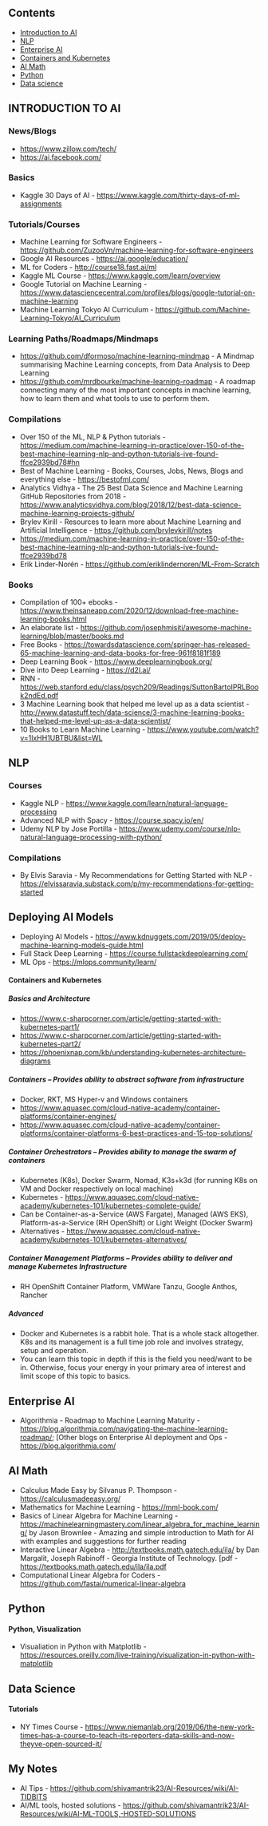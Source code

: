 ## Contents
- [Introduction to AI](#introduction-to-ai)
- [NLP](#nlp)
- [Enterprise AI](#enterprise-ai)
- [Containers and Kubernetes](#Containers-and-Kubernetes)
- [AI Math](#ai-math)
- [Python](#python)
- [Data science](#data-science)


## INTRODUCTION TO AI

### News/Blogs
- https://www.zillow.com/tech/
- https://ai.facebook.com/

### Basics
- Kaggle 30 Days of AI - https://www.kaggle.com/thirty-days-of-ml-assignments

### Tutorials/Courses
- Machine Learning for Software Engineers - https://github.com/ZuzooVn/machine-learning-for-software-engineers
- Google AI Resources - https://ai.google/education/
- ML for Coders - http://course18.fast.ai/ml
- Kaggle ML Course - https://www.kaggle.com/learn/overview
- Google Tutorial on Machine Learning - https://www.datasciencecentral.com/profiles/blogs/google-tutorial-on-machine-learning
- Machine Learning Tokyo AI Curriculum - https://github.com/Machine-Learning-Tokyo/AI_Curriculum

### Learning Paths/Roadmaps/Mindmaps
- https://github.com/dformoso/machine-learning-mindmap - A Mindmap summarising Machine Learning concepts, from Data Analysis to Deep Learning
- https://github.com/mrdbourke/machine-learning-roadmap - A roadmap connecting many of the most important concepts in machine learning, how to learn them and what tools to use to perform them.

### Compilations
- Over 150 of the ML, NLP & Python tutorials - https://medium.com/machine-learning-in-practice/over-150-of-the-best-machine-learning-nlp-and-python-tutorials-ive-found-ffce2939bd78#hn
- Best of Machine Learning - Books, Courses, Jobs, News, Blogs and everything else - https://bestofml.com/
- Analytics Vidhya - The 25 Best Data Science and Machine Learning GitHub Repositories from 2018 - https://www.analyticsvidhya.com/blog/2018/12/best-data-science-machine-learning-projects-github/
- Brylev Kirill - Resources to learn more about Machine Learning and Artificial Intelligence - https://github.com/brylevkirill/notes
- https://medium.com/machine-learning-in-practice/over-150-of-the-best-machine-learning-nlp-and-python-tutorials-ive-found-ffce2939bd78
- Erik Linder-Norén - https://github.com/eriklindernoren/ML-From-Scratch

### Books
- Compilation of 100+ ebooks - https://www.theinsaneapp.com/2020/12/download-free-machine-learning-books.html
- An elaborate list - https://github.com/josephmisiti/awesome-machine-learning/blob/master/books.md
- Free Books - https://towardsdatascience.com/springer-has-released-65-machine-learning-and-data-books-for-free-961f8181f189
- Deep Learning Book - https://www.deeplearningbook.org/
- Dive into Deep Learning - https://d2l.ai/
- RNN - https://web.stanford.edu/class/psych209/Readings/SuttonBartoIPRLBook2ndEd.pdf
- 3 Machine Learning book that helped me level up as a data scientist - http://www.datastuff.tech/data-science/3-machine-learning-books-that-helped-me-level-up-as-a-data-scientist/
- 10 Books to Learn Machine Learning - https://www.youtube.com/watch?v=1lxHH1UBTBU&list=WL

## NLP
### Courses
- Kaggle NLP - https://www.kaggle.com/learn/natural-language-processing
- Advanced NLP with Spacy - https://course.spacy.io/en/
- Udemy NLP by Jose Portilla - https://www.udemy.com/course/nlp-natural-language-processing-with-python/

### Compilations
- By Elvis Saravia - My Recommendations for Getting Started with NLP - https://elvissaravia.substack.com/p/my-recommendations-for-getting-started

## Deploying AI Models
- Deploying AI Models - https://www.kdnuggets.com/2019/05/deploy-machine-learning-models-guide.html
- Full Stack Deep Learning - https://course.fullstackdeeplearning.com/
- ML Ops - https://mlops.community/learn/

#### Containers and Kubernetes
##### Basics and Architecture
- https://www.c-sharpcorner.com/article/getting-started-with-kubernetes-part1/
- https://www.c-sharpcorner.com/article/getting-started-with-kubernetes-part2/
- https://phoenixnap.com/kb/understanding-kubernetes-architecture-diagrams

##### Containers – Provides ability to abstract software from infrastructure
- Docker, RKT, MS Hyper-v and Windows containers
- https://www.aquasec.com/cloud-native-academy/container-platforms/container-engines/
- https://www.aquasec.com/cloud-native-academy/container-platforms/container-platforms-6-best-practices-and-15-top-solutions/
 
##### Container Orchestrators – Provides ability to manage the swarm of containers
- Kubernetes (K8s), Docker Swarm, Nomad, K3s+k3d (for running K8s on VM and Docker respectively on local machine)
- Kubernetes - https://www.aquasec.com/cloud-native-academy/kubernetes-101/kubernetes-complete-guide/
- Can be Container-as-a-Service (AWS Fargate), Managed (AWS EKS), Platform-as-a-Service (RH OpenShift) or Light Weight (Docker Swarm)
- Alternatives - https://www.aquasec.com/cloud-native-academy/kubernetes-101/kubernetes-alternatives/
 
##### Container Management Platforms – Provides ability to deliver and manage Kubernetes Infrastructure
- RH OpenShift Container Platform, VMWare Tanzu, Google Anthos, Rancher
 
##### Advanced
- Docker and Kubernetes is a rabbit hole. That is a whole stack altogether. K8s and its management is a full time job role and involves strategy, setup and operation.
- You can learn this topic in depth if this is the field you need/want to be in. Otherwise, focus your energy in your primary area of interest and limit scope of this topic to basics.

## Enterprise AI
- Algorithmia - Roadmap to Machine Learning Maturity - https://blog.algorithmia.com/navigating-the-machine-learning-roadmap/; [Other blogs on Enterprise AI deployment and Ops - https://blog.algorithmia.com/

## AI Math
- Calculus Made Easy by Silvanus P. Thompson - https://calculusmadeeasy.org/
- Mathematics for Machine Learning - https://mml-book.com/
- Basics of Linear Algebra for Machine Learning - https://machinelearningmastery.com/linear_algebra_for_machine_learning/  by Jason Brownlee - Amazing and simple introduction to Math for AI with examples and suggestions for further reading
- Interactive Linear Algebra - http://textbooks.math.gatech.edu/ila/ by Dan Margalit, Joseph Rabinoff - Georgia Institute of Technology. [pdf - https://textbooks.math.gatech.edu/ila/ila.pdf
- Computational Linear Algebra for Coders - https://github.com/fastai/numerical-linear-algebra

## Python
#### Python, Visualization
- Visualiation in Python with Matplotlib - https://resources.oreilly.com/live-training/visualization-in-python-with-matplotlib

## Data Science
#### Tutorials
- NY Times Course - https://www.niemanlab.org/2019/06/the-new-york-times-has-a-course-to-teach-its-reporters-data-skills-and-now-theyve-open-sourced-it/

## My Notes
- AI Tips - https://github.com/shivamantrik23/AI-Resources/wiki/AI-TIDBITS
- AI/ML tools, hosted solutions - https://github.com/shivamantrik23/AI-Resources/wiki/AI-ML-TOOLS,-HOSTED-SOLUTIONS
